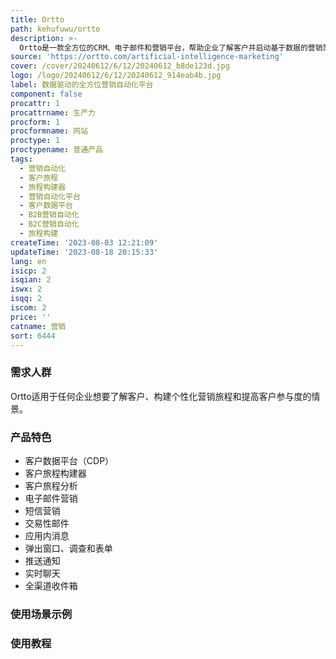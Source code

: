 ```yaml
---
title: Ortto
path: kehufuwu/ortto
description: >-
  Ortto是一款全方位的CRM、电子邮件和营销平台，帮助企业了解客户并启动基于数据的营销策略。通过连接所有数据并构建强大的细分，Ortto帮助您找到合适的受众。利用定制的多渠道旅程和自动化功能，与受众进行互动并自动执行重复性操作。通过构建报告来了解用户行为和归因，跟踪注册等关键指标。Ortto帮助您将客户数据、消息和分析集中在一个平台上。
source: 'https://ortto.com/artificial-intelligence-marketing'
cover: /cover/20240612/6/12/20240612_b8de123d.jpg
logo: /logo/20240612/6/12/20240612_914eab4b.jpg
label: 数据驱动的全方位营销自动化平台
component: false
procattr: 1
procattrname: 生产力
procform: 1
procformname: 网站
proctype: 1
proctypename: 普通产品
tags:
  - 营销自动化
  - 客户旅程
  - 旅程构建器
  - 营销自动化平台
  - 客户数据平台
  - B2B营销自动化
  - B2C营销自动化
  - 旅程构建
createTime: '2023-08-03 12:21:09'
updateTime: '2023-08-18 20:15:33'
lang: en
isicp: 2
isqian: 2
iswx: 2
isqq: 2
iscom: 2
price: ''
catname: 营销
sort: 6444
---
```




### 需求人群
Ortto适用于任何企业想要了解客户、构建个性化营销旅程和提高客户参与度的情景。

### 产品特色
- 客户数据平台（CDP）
- 客户旅程构建器
- 客户旅程分析
- 电子邮件营销
- 短信营销
- 交易性邮件
- 应用内消息
- 弹出窗口、调查和表单
- 推送通知
- 实时聊天
- 全渠道收件箱

### 使用场景示例


### 使用教程


  
